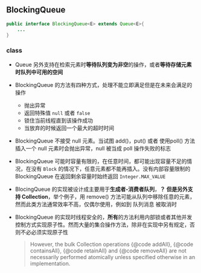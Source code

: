 ## BlockingQueue

```java
public interface BlockingQueue<E> extends Queue<E>{
    ...
}
```

### class
- Queue 另外支持在检索元素时**等待队列变为非空**的操作，或者**等待存储元素时队列中可用的空间**

- BlockingQueue 的方法有四种方式，处理不能立即满足但是在未来会满足的操作
    - 抛出异常
    - 返回特殊值 `null` 或者 `false`
    - 锁住当前线程直到该操作成功
    - 当放弃的时候返回一个最大的超时时间

- BlockingQueue 不接受 null 元素。当试图 add()，put() 或者 使用poll() 方法插入一个 null 元素时会抛出异常，null 被当成 poll 操作失败的标志

- BlockingQueue 可能时容量有限的，在任意时间，都可能出现容量不足的情况，在没有 `Block` 的情况下，任意元素都不能再插入。没有内部容量限制的 BlockingQueue 在返回剩余容量时始终返回 `Integer.MAX_VALUE`

- BlocingQueue 的实现被设计成主要用于**生成者-消费者队列**，**？ 但是另外支持 Collection**，举个例子，用 remove() 方法可能从队列中移除任意的元素，然而此类方法通常效率不高，仅偶尔使用，例如到 队列消息 被取消时

- BlockingQueue 的实现时线程安全的，**所有**的方法利用内部锁或者其他并发控制方式实现原子性。然而大量的集合操作方法，除非在实现中另有规定，否则不必必须实现原子性
    >However, the bulk Collection operations {@code addAll}, {@code containsAll}, {@code retainAll} and {@code removeAll} are not necessarily performed atomically unless specified otherwise in an implementation.